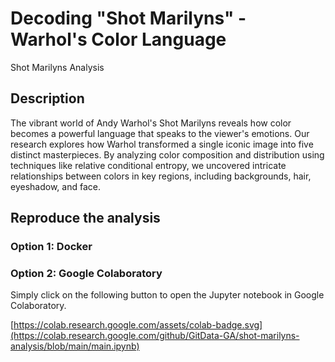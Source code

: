 # Decoding "Shot Marilyns" - Warhol's Color Language

Shot Marilyns Analysis

## Description

The vibrant world of Andy Warhol's Shot Marilyns reveals how color becomes a powerful language that speaks to the viewer's emotions. Our research explores how Warhol transformed a single iconic image into five distinct masterpieces. By analyzing color composition and distribution using techniques like relative conditional entropy, we uncovered intricate relationships between colors in key regions, including backgrounds, hair, eyeshadow, and face.

## Reproduce the analysis

### Option 1: Docker

### Option 2: Google Colaboratory

Simply click on the following button to open the Jupyter notebook in Google Colaboratory.

[https://colab.research.google.com/assets/colab-badge.svg](https://colab.research.google.com/github/GitData-GA/shot-marilyns-analysis/blob/main/main.ipynb)
